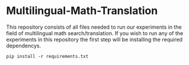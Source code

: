 # Multilingual-Math-Translation
This repository consists of all files needed to run our experiments in the field  of multilingual math search/translation.
If you wish to run any of the experiments in this repository the first step will be installing the required dependencys.
```
pip install -r requirements.txt
```
